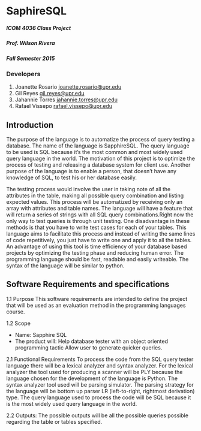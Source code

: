# SaphireSQL

##### ICOM 4036 Class Project
##### Prof. Wilson Rivera
##### Fall Semester 2015

### Developers

1. Joanette Rosario    joanette.rosario@upr.edu
2. Gil Reyes           gil.reyes@upr.edu
3. Jahannie Torres     jahannie.torres@upr.edu
4. Rafael Vissepo      rafael.vissepo@upr.edu

## Introduction
 The purpose of the language  is to automatize the process of query testing a database. The name of the language is SapphireSQL. The query language to be used is SQL because it’s the most common and most widely used query language in the world. The motivation of this project is to optimize the process of testing and releasing a database system for client use. Another purpose of the language is to enable a person, that doesn’t have any knowledge of SQL, to test his or her database easily.

The testing process would involve the user in taking note of all the attributes in the table, making all possible query combination and listing expected values. This process will be automatized by receiving only an array with attributes and table names. The language will have a feature that will return a series of strings with all SQL query combinations.Right now the only way to test queries is through unit testing. One disadvantage in these methods is that you have to write test cases for each of your tables. This language aims to facilitate this process and instead of writing the same lines of code repetitively, you just have to write one and apply it to all the tables. An advantage of using this tool is time efficiency of your database based projects by optimizing the testing phase and reducing human error. The programming language should be fast, readable and easily writeable. The syntax of the language will be similar to python. 



## Software Requirements and specifications
1.1 Purpose
This software requirements are intended to define the project that will be used as an evaluation method in the programming languages course.

1.2 Scope
* Name: Sapphire SQL 
* The product will:
Help database tester with an object oriented programming tactic 
Allow user to generate quicker queries.

2.1 Functional Requirements
To process the code from the SQL query tester language there will be a lexical analyzer and syntax analyzer. For the lexical analyzer the tool used for producing a scanner will be PLY because the language chosen for the development of the language is Python. The syntax analyzer tool used will be parsing simulator. The parsing strategy for the language will be bottom up parser LR (left-to-right, rightmost derivation) type. The query language used to process the code will be SQL because it is the most widely used query language in the world.

2.2 Outputs: 
The possible outputs will be all the possible queries possible regarding the table or tables specified. 
